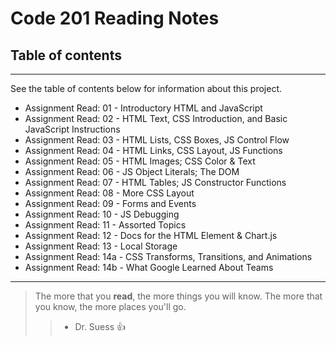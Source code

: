 # Code 201 Reading Notes

## Table of contents
---
See the table of contents below for information about this project.

* Assignment Read: 01 - Introductory HTML and JavaScript
* Assignment Read: 02 - HTML Text, CSS Introduction, and Basic JavaScript Instructions
* Assignment Read: 03 - HTML Lists, CSS Boxes, JS Control Flow
* Assignment Read: 04 - HTML Links, CSS Layout, JS Functions
* Assignment Read: 05 - HTML Images; CSS Color & Text
* Assignment Read: 06 - JS Object Literals; The DOM
* Assignment Read: 07 - HTML Tables; JS Constructor Functions
* Assignment Read: 08 - More CSS Layout
* Assignment Read: 09 - Forms and Events
* Assignment Read: 10 - JS Debugging
* Assignment Read: 11 - Assorted Topics
* Assignment Read: 12 - Docs for the HTML Element & Chart.js
* Assignment Read: 13 - Local Storage
* Assignment Read: 14a - CSS Transforms, Transitions, and Animations
* Assignment Read: 14b - What Google Learned About Teams

__________________________________________________________________

> The more that you **read**, the more things you will know. The more that you know, the more places you'll go. 
>> - Dr. Suess :+1:
